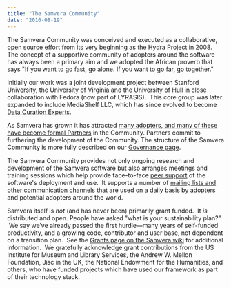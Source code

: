 ```yaml
---
title: "The Samvera Community"
date: "2016-08-19"
---
```


The Samvera Community was conceived and executed as a collaborative, open source effort from its very beginning as the Hydra Project in 2008. The concept of a supportive community of adopters around the software has always been a primary aim and we adopted the African proverb that says "If you want to go fast, go alone. If you want to go far, go together."

Initially our work was a joint development project between Stanford University, the University of Virginia and the University of Hull in close collaboration with Fedora (now part of LYRASIS).  This core group was later expanded to include MediaShelf LLC, which has since evolved to become [Data Curation Experts](https://curationexperts.com/).

As Samvera has grown it has attracted [many adopters, and many of these have become formal Partners](https://samvera.org/samvera-partners/) in the Community. Partners commit to furthering the development of the Community. The structure of the Samvera Community is more fully described on our [Governance page](https://samvera.org/hydra-community-sourced-software/governance/).

The Samvera Community provides not only ongoing research and development of the Samvera software but also arranges meetings and training sessions which help provide face-to-face [peer support](https://samvera.org/samvera-flexible-extensible/peer-support/) of the software's deployment and use.  It supports a number of [mailing lists and other communication channels](https://samvera.org/communication/) that are used on a daily basis by adopters and potential adopters around the world.

Samvera itself is _not_ (and has never been) primarily grant funded.  It _is_ distributed and open. People have asked "what is your sustainability plan?"  We say we’ve already passed the first hurdle—many years of self-funded productivity, and a growing code, contributor and user base, not dependent on a transition plan.  See the [Grants page on the Samvera wiki](https://samvera.atlassian.net/wiki/spaces/samvera/pages/405211783/Grants) for additional information.  We gratefully acknowledge grant contributions from the US Institute for Museum and Library Services, the Andrew W. Mellon Foundation, Jisc in the UK, the National Endowment for the Humanities, and others, who have funded projects which have used our framework as part of their technology stack.
